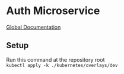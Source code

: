 # Auth Microservice

[Global Documentation](https://doc-goodfood-ymt.notion.site/API-Documentation-79d18341ef67437cb9c5c7c71af84658?pvs=4)

## Setup

Run this command at the repository root  
`kubectl apply -k ./kubernetes/overlays/dev`
